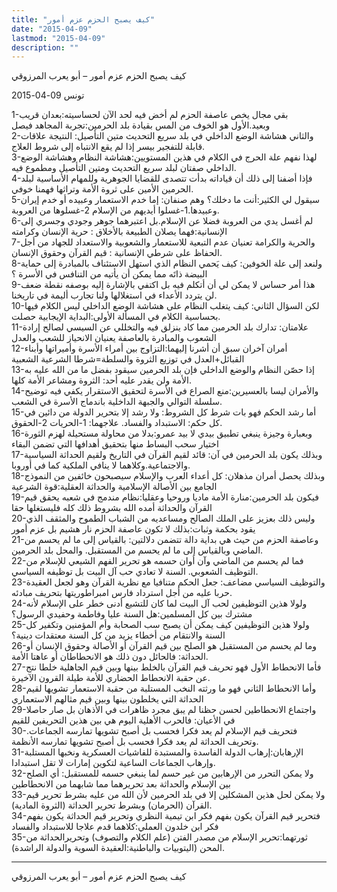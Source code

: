 ```yaml
---
title: "كيف يصبح الحزم عزم أمور"
date: "2015-04-09"
lastmod: "2015-04-09"
description: ""
---
```

كيف يصبح الحزم عزم أمور – أبو يعرب المرزوقي

تونس 09-04-2015



1-بقي مجال يخص عاصفة الحزم لم أخض فيه لحد الآن لحساسيته:بعدان قريب وبعيد.الأول هو الخوف من المس بقيادة بلد الحرمين:تجربة المجاهد فيصل  
2-والثاني هشاشة الوضع الداخلي في بلد سريع التحديث متين التأصيل: النتيجة علاقات قابلة للتفجير بيسر إذا لم يقع الانتباه إلى شروط العلاج.  
3-لهذا نفهم علة الحرج في الكلام في هذين المستويين:هشاشة النظام وهشاشة الوضع الداخلي صفتان لبلد سريع التحديث ومتين التأصيل ومطموع فيه.  
4-فإذا أضفنا إلى ذلك أن قياداته بدأت تتصدى للقضايا الجوهرية وللمهام الأساسية لبلد الحرمين الأمين على ثروة الأمة وتراثها فهمنا خوفي.  
5-سيقول لي الكثير:أنت ما دخلك؟ وهم صنفان: إما خدم الاستعمار وعبيده أو خدم إيران وعبيدها.1-غسلوا أيديهم من الإسلام 2-غسلوها من العروبة.  
6-لم أغسل يدي من العروبة فضلا عن الإسلام.بل اعتبرهما جوهر وجودي وجسري إلى الإنسانية:فهما يصلان الطبيعة بالأخلاق : حرية الإنسان وكرامته  
7-والحرية والكرامة تعنيان عدم التبعية للاستعمار والشعوبية والاستعداد للجهاد من أجل الحفاظ على شرطي الإنسانية : قيم القرآن وحقوق الإنسان.  
8-ولنعد إلى علة الخوفين: كيف يَحمي النظام الذي استهل الاستئناف بالمبادرة إلى حماية البيضة ذاتَه مما يمكن أن يأتيه من التنافس في الأسرة ؟  
9-هذا أمر حساس لا يمكن لي أن أتكلم فيه بل اكتفي بالإشارة إليه بوصفه نقطة ضعف لن يتردد الأعداء في استغلالها ولنا تجارب أليمة في تاريخنا.  
10-لكن السؤال الثاني: كيف يتغلب النظام على هشاشة الوضع الداخلي ليس الكلام فيها بحساسية الكلام في المسألة الأولى:البداية الإيجابية حصلت.  
11-علامتان: تدارك بلد الحرمين مما كاد ينزلق فيه والتخللي عن السيسي لصالح إرادة الشعوب والمبادرة بالعاصفة يعنيان الانحياز للشعب والعدل  
12-أمران آخران سبق أن أشرنا إليهما:التزاوج بين أمراء الأسرة وأميراتها وأبناء القبائل+العدل في توزيع الثروة والسلطة=شرطا الشرعية الشعبية  
13-إذا حصّن النظام والوضع الداخلي فإن بلد الحرمين سيقود بفضل ما من الله عليه به الأمة ولن يقدر عليه أحد: الثروة ومشاعر الأمة كلها.  
14-والأمران ليسا بالعسيرين:منع الصراع في الأسرة لتحقيق الاستقرار يكفي فيه توضيح سلسلة التوالي والجبهة الداخلية باندماج الأسرة في الشعب.  
15-أما رشد الحكم فهو بات شرط كل الشروط: ولا رشد إلا بتحرير الدولة من دائين في كل حكم: الاستبداد والفساد. علاجهما: 1-الحريات 2-الحقوق.  
16-وبعبارة وجيزة ينبغي تطبيق بيدي لا بيد عمرو:بدلا من محاولة مستحيلة لهزم الثورة اختيار سحب البساط منها بتحقيق أهدافها التي تضمن البقاء  
17-وبذلك يكون بلد الحرمين في آن: قائد لقيم القرآن في التاريخ ولقيم الحداثة السياسية والاجتماعية.وكلاهما لا ينافي الملكية كما في أوروبا.  
18-وبذلك يحصل أمران مذهلان: كل أعداء العرب والإسلام سيصبحون خائفين من النموذج الجامع بين الأصالة الإسلامية والحداثة العقلية:قوة الشرعية  
19-فيكون بلد الحرمين:منارة الأمة ماديا وروحيا وعقليا:نظام مندمج في شعبه يحقق قيم القرآن والحداثة أمده الله بشروط ذلك كله فليستغلها حقا  
20-وليس ذلك بعزيز على الملك الصالح ومساعديه من الشباب الطموح والمثقف الذي يقود بحكمة وثبات:بذلك لا تكون عاصفة الحزم نار هشيم بل عزم أمور  
21-وعاصفة الحزم من حيث هي بداية دالة تتضمن دلالتين: بالقياس إلى ما لم يحسم من الماضي وبالقياس إلى ما لم يحسم من المستقبل. والمحل بلد الحرمين.  
22-فما لم يحسم من الماضي وآن أوان حسمه هو تحرير الفهم الشيعي للإسلام من التوظيف الشعوبي. السنة لا تعادي حب آل البيت بل توظيفه السياسي.  
23-والتوظيف السياسي مضاعف: جعل الحكم متنافيا مع نظرية القرآن وهو لجعل العقيدة حربا عليه من أجل استرداد فارس امبراطوريتها بتحريف مبادئه.  
24-ولولا هذين التوظيفين لحب آل البيت لما كان للتشيع أدنى خطر على الإسلام لأنه مشترك بين كل المسلمين:هل السنة عليا وفاطمة وحفيدي الرسول؟  
25-ولولا هذين التوظيفين كيف يمكن أن يصبح سب الصحابة وأم المؤمنين وتكفير كل السنة والانتقام من أخطاء يزيد من كل السنة معتقدات دينية؟  
26-وما لم يحسم من المستقبل هو الصلح بين قيم القرآن أو الأصالة وحقوق الإنسان أو الحداثة: فالحائل دون ذلك هو الانحطاطان أو عاهتا الأمة.  
27-فأما الانحطاط الأول فهو تحريف قيم القرآن بالخلط بينها وبين قيم الجاهلية خلطا نتج عن حقبة الانحطاط الحضاري للأمة طيلة القرون الآخيرة.  
28-وأما الانحطاط الثاني فهو ما ورثته النخب المستلبة من حقبة الاستعمار تشويها لقيم الحداثة التي يخلطون بينها وبين قيم مثالهم الاستعماري  
29-واجتماع الانحطاطين لحسن حظنا لم يبق مجرد ظاهرات في الأذهان بل صار حاصلا في الأعيان: فالحرب الأهلية اليوم هي بين هذين التحريفين للقيم  
30-فتحريف قيم الإسلام لم يعد فكرا فحسب بل أصبح تشويها تمارسه الجماعات. وتحريف الحداثة لم يعد فكرا فحسب بل أصبح تشويها تمارسه الأنظمة.  
31-الإرهابان:إرهاب الدولة الفاسدة والمستبدة للفاشيات العسكرية ونخبها المستلبة وإرهاب الجماعات الساعية لتكوين إمارات لا تقل استبدادا.  
32-ولا يمكن التحرر من الإرهابين من غير حسم لما ينبغي حسمه للمستقبل: أي الصلح بين الإسلام والحداثة بعد تحريرهما مما شابهما من الانحطاطين  
33-ولا يمكن لحل هذين المشكلين إلا في بلد الحرمين لأن الله من عليه بشرط تحرير قيم القرآن (الحرمان) وبشرط تحرير الحداثة (الثروة المادية).  
34-فتحرير قيم القرآن يكون بفهم فكر ابن تيمية النظري وتحرير قيم الحداثة يكون بفهم فكر ابن خلدون العملي:كلاهما قدم علاجا للاستبداد والفساد  
35-ثورتهما:تحرير الإسلام من مصدر الفتن (علم الكلام والتصوف) وتحريرالحداثة من المحن (اليتوبيات والباطنية:العقيدة السوية والدولة الراشدة).

---

كيف يصبح الحزم عزم أمور – أبو يعرب المرزوقي

###